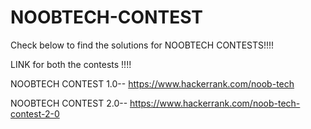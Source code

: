 # NOOBTECH-CONTEST
Check below to find the solutions for NOOBTECH CONTESTS!!!!

LINK for both the contests !!!!

NOOBTECH CONTEST 1.0-- https://www.hackerrank.com/noob-tech

NOOBTECH CONTEST 2.0-- https://www.hackerrank.com/noob-tech-contest-2-0
